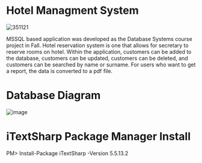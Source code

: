 # Hotel Managment System



![351121](https://user-images.githubusercontent.com/86951716/153276601-784e5a1a-9114-4021-a0a4-10d8e8b5ec9d.jpg)

MSSQL based application was developed as the Database Systems course  project in Fall. Hotel reservation system is one that allows for secretary to reserve rooms on hotel. Within the application, customers can be added to the database, customers can be updated, customers can be deleted, and customers can be searched by name or surname. For users who want to get a report, the data is converted to a pdf file. 
  
# Database Diagram
![image](https://user-images.githubusercontent.com/86951716/153279996-e03afdfa-533a-4281-9796-fbb6fc2614e6.png)

# iTextSharp Package Manager Install
PM> Install-Package iTextSharp -Version 5.5.13.2
